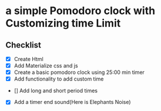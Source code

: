 # a simple Pomodoro clock with Customizing time Limit

## Checklist
- [x] Create Html
- [x] Add Materialize css and js
- [x] Create a basic pomodoro clock using 25:00 min timer
- [x] Add functionality to add custom time
- [] Add long and short period times
- [x] Add a timer end sound(Here is Elephants Noise)
